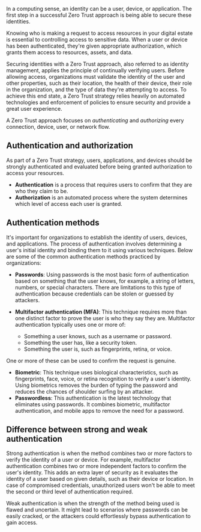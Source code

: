 In a computing sense, an identity can be a user, device, or application. The first step in a successful Zero Trust approach is being able to secure these identities.

Knowing who is making a request to access resources in your digital estate is essential to controlling access to sensitive data. When a user or device has been authenticated, they're given appropriate authorization, which grants them access to resources, assets, and data.

Securing identities with a Zero Trust approach, also referred to as identity management, applies the principle of continually verifying users. Before allowing access, organizations must validate the identity of the user and other properties, such as their location, the health of their device, their role in the organization, and the type of data they're attempting to access. To achieve this end state, a Zero Trust strategy relies heavily on automated technologies and enforcement of policies to ensure security and provide a great user experience.

A Zero Trust approach focuses on _authenticating_ and _authorizing_ every connection, device, user, or network flow.

## Authentication and authorization

As part of a Zero Trust strategy, users, applications, and devices should be strongly authenticated and evaluated before being granted authorization to access your resources.

- **Authentication** is a process that requires users to confirm that they are who they claim to be.
- **Authorization** is an automated process where the system determines which level of access each user is granted.

## Authentication methods

It's important for organizations to establish the identity of users, devices, and applications. The process of authentication involves determining a user's initial identity and binding them to it using various techniques. Below are some of the common authentication methods practiced by organizations:

- **Passwords**: Using passwords is the most basic form of authentication based on something that the user knows, for example, a string of letters, numbers, or special characters. There are limitations to this type of authentication because credentials can be stolen or guessed by attackers.
- **Multifactor authentication (MFA)**: This technique requires more than one distinct factor to prove the user is who they say they are. Multifactor authentication typically uses one or more of:

  - Something a user knows, such as a username or password.
  - Something the user has, like a security token.
  - Something the user is, such as fingerprints, retina, or voice.

One or more of these can be used to confirm the request is genuine.

- **Biometric**: This technique uses biological characteristics, such as fingerprints, face, voice, or retina recognition to verify a user's identity. Using biometrics removes the burden of typing the password and reduces the chances of shoulder surfing by an attacker.
- **Passwordless**: This authentication is the latest technology that eliminates using passwords. It combines biometric, multifactor authentication, and mobile apps to remove the need for a password.

## Difference between strong and weak authentication

Strong authentication is when the method combines two or more factors to verify the identity of a user or device. For example, multifactor authentication combines two or more independent factors to confirm the user's identity. This adds an extra layer of security as it evaluates the identity of a user based on given details, such as their device or location. In case of compromised credentials, unauthorized users won't be able to meet the second or third level of authentication required.

Weak authentication is when the strength of the method being used is flawed and uncertain. It might lead to scenarios where passwords can be easily cracked, or the attackers could effortlessly bypass authentication to gain access.
